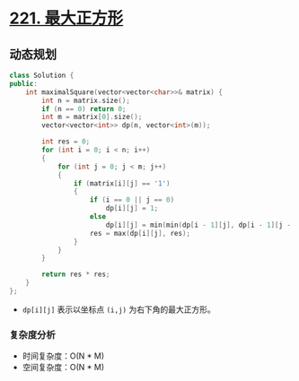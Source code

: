 # [221. 最大正方形](https://leetcode-cn.com/problems/maximal-square/)

## 动态规划

```cpp
class Solution {
public:
    int maximalSquare(vector<vector<char>>& matrix) {
        int n = matrix.size();
        if (n == 0) return 0;
        int m = matrix[0].size();
        vector<vector<int>> dp(n, vector<int>(m));

        int res = 0;
        for (int i = 0; i < n; i++)
        {
            for (int j = 0; j < m; j++)
            {
                if (matrix[i][j] == '1')
                {
                    if (i == 0 || j == 0)
                        dp[i][j] = 1;
                    else
                        dp[i][j] = min(min(dp[i - 1][j], dp[i - 1][j - 1]), dp[i][j - 1]) + 1;
                    res = max(dp[i][j], res);
                }
            }
        }

        return res * res;
    }
};
```

- `dp[i][j]` 表示以坐标点 `(i,j)` 为右下角的最大正方形。

### 复杂度分析

- 时间复杂度：O(N * M)
- 空间复杂度：O(N * M)
